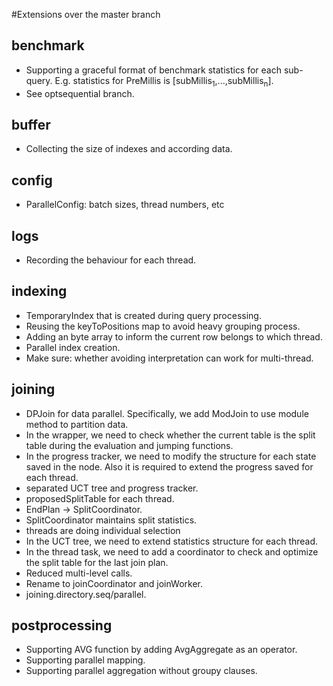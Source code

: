 #Extensions over the master branch
## benchmark
- Supporting a graceful format of benchmark statistics for each sub-query. E.g. statistics for PreMillis is [subMillis<sub>1</sub>,...,subMillis<sub>n</sub>].
- See optsequential branch.
## buffer
- Collecting the size of indexes and according data.
## config
- ParallelConfig: batch sizes, thread numbers, etc
## logs
- Recording the behaviour for each thread.
## indexing
- TemporaryIndex that is created during query processing.
- Reusing the keyToPositions map to avoid heavy grouping process.
- Adding an byte array to inform the current row belongs to which thread.
- Parallel index creation.
- Make sure: whether avoiding interpretation can work for multi-thread.
## joining
- DPJoin for data parallel. Specifically, we add ModJoin to use module method to partition data.
- In the wrapper, we need to check whether the current table is the split table during the evaluation and jumping functions.
- In the progress tracker, we need to modify the structure for each state saved in the node. Also it is required to extend the progress saved for each thread.
- separated UCT tree and progress tracker.
- proposedSplitTable for each thread.
- EndPlan -> SplitCoordinator.
- SplitCoordinator maintains split statistics.
- threads are doing individual selection
- In the UCT tree, we need to extend statistics structure for each thread. 
- In the thread task, we need to add a coordinator to check and optimize the split table for the last join plan.
- Reduced multi-level calls.
- Rename to joinCoordinator and joinWorker.
- joining.directory.seq/parallel.
## postprocessing
- Supporting AVG function by adding AvgAggregate as an operator.
- Supporting parallel mapping.
- Supporting parallel aggregation without groupy clauses.


